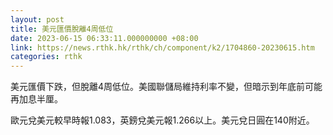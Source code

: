 ```yaml
---
layout: post
title: 美元匯價脫離4周低位
date: 2023-06-15 06:33:11.000000000 +08:00
link: https://news.rthk.hk/rthk/ch/component/k2/1704860-20230615.htm
categories: rthk
---
```


美元匯價下跌，但脫離4周低位。美國聯儲局維持利率不變，但暗示到年底前可能再加息半厘。

歐元兌美元較早時報1.083，英鎊兌美元報1.266以上。美元兌日圓在140附近。
